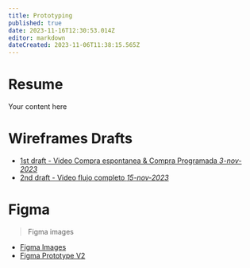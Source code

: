 ```yaml
---
title: Prototyping
published: true
date: 2023-11-16T12:30:53.014Z
editor: markdown
dateCreated: 2023-11-06T11:38:15.565Z
---
```


# Resume
Your content here

# Wireframes Drafts

- [1st draft - Video Compra espontanea & Compra Programada *3-nov-2023*](https://youtu.be/KmRogig3VFQ)
- [2nd draft - Video flujo completo *15-nov-2023*](https://youtu.be/7tVjnqtnLdA)

# Figma

> Figma images

- [Figma Images](https://www.figma.com/file/qS3YznW3PJopMsxdB3Tnj4/Cenabast-platform?type=design&node-id=1669-162202&mode=design&t=6f4Sf3Fgn7zuouRp-0)
- [Figma Prototype V2](https://www.figma.com/proto/qS3YznW3PJopMsxdB3Tnj4/Cenabast-platform?type=design&node-id=840-22469&t=QzoELl3fnxaOL31i-1&scaling=min-zoom&starting-point-node-id=840%3A22469&mode=design)


